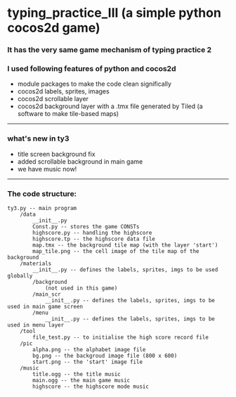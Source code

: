 # typing_practice_III (a simple python cocos2d game)

### It has the very same game mechanism of typing practice 2 

### I used following features of python and cocos2d

- module packages to make the code clean significally
- cocos2d labels, sprites, images
- cocos2d scrollable layer
- cocos2d background layer with a .tmx file generated by Tiled (a software to make tile-based maps)
------
### what's new in ty3
- title screen background fix
- added scrollable background in main game
- we have music now!
------
### The code structure:

    ty3.py -- main program
        /data
            __init__.py
            Const.py -- stores the game CONSTs
            highscore.py -- handling the highscore
            highscore.tp -- the highscore data file
            map.tmx -- the background tile map (with the layer 'start')
            map_tile.png -- the cell image of the tile map of the background
        /materials
            __init__.py -- defines the labels, sprites, imgs to be used globally
            /background
                (not used in this game)
            /main_scr
                __init__.py -- defines the labels, sprites, imgs to be used in main game screen
            /menu
                __init__.py -- defines the labels, sprites, imgs to be used in menu layer
        /tool
            file_test.py -- to initialise the high score record file
        /pic
            alpha.png -- the alphabet image file
            bg.png -- the backgroud image file (800 x 600)
            start.png -- the 'start' image file
        /music
            title.ogg -- the title music
            main.ogg -- the main game music
            highscore -- the highscore mode music
